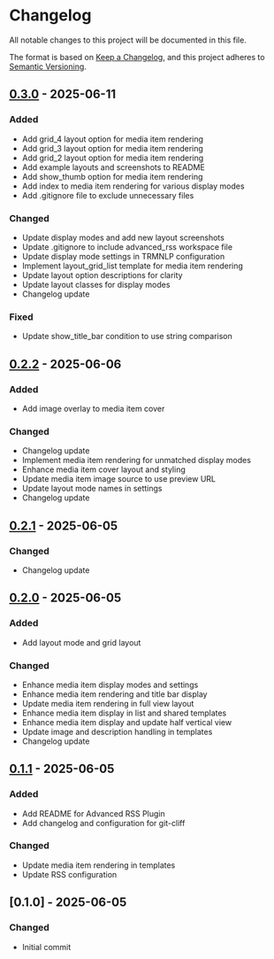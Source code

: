 # Changelog

All notable changes to this project will be documented in this file.

The format is based on [Keep a Changelog](https://keepachangelog.com/en/1.0.0/),
and this project adheres to [Semantic Versioning](https://semver.org/spec/v2.0.0.html).

## [0.3.0] - 2025-06-11

### Added

- Add grid_4 layout option for media item rendering
- Add grid_3 layout option for media item rendering
- Add grid_2 layout option for media item rendering
- Add example layouts and screenshots to README
- Add show_thumb option for media item rendering
- Add index to media item rendering for various display modes
- Add .gitignore file to exclude unnecessary files

### Changed

- Update display modes and add new layout screenshots
- Update .gitignore to include advanced_rss workspace file
- Update display mode settings in TRMNLP configuration
- Implement layout_grid_list template for media item rendering
- Update layout option descriptions for clarity
- Update layout classes for display modes
- Changelog update

### Fixed

- Update show_title_bar condition to use string comparison

## [0.2.2] - 2025-06-06

### Added

- Add image overlay to media item cover

### Changed

- Changelog update
- Implement media item rendering for unmatched display modes
- Enhance media item cover layout and styling
- Update media item image source to use preview URL
- Update layout mode names in settings
- Changelog update

## [0.2.1] - 2025-06-05

### Changed

- Changelog update

## [0.2.0] - 2025-06-05

### Added

- Add layout mode and grid layout

### Changed

- Enhance media item display modes and settings
- Enhance media item rendering and title bar display
- Update media item rendering in full view layout
- Enhance media item display in list and shared templates
- Enhance media item display and update half vertical view
- Update image and description handling in templates
- Changelog update

## [0.1.1] - 2025-06-05

### Added

- Add README for Advanced RSS Plugin
- Add changelog and configuration for git-cliff

### Changed

- Update media item rendering in templates
- Update RSS configuration

## [0.1.0] - 2025-06-05

### Changed

- Initial commit

[0.3.0]: https://github.com/heroheman/trmnl_advanced_rss/compare/v0.2.2..v0.3.0
[0.2.2]: https://github.com/heroheman/trmnl_advanced_rss/compare/v0.2.1..v0.2.2
[0.2.1]: https://github.com/heroheman/trmnl_advanced_rss/compare/v0.2.0..v0.2.1
[0.2.0]: https://github.com/heroheman/trmnl_advanced_rss/compare/v0.1.1..v0.2.0
[0.1.1]: https://github.com/heroheman/trmnl_advanced_rss/compare/v0.1.0..v0.1.1

<!-- generated by git-cliff -->
